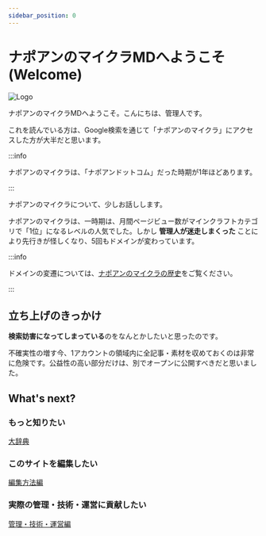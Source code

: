 ```yaml
---
sidebar_position: 0
---
```


# ナポアンのマイクラMDへようこそ (Welcome)

![Logo](/img/ogp/logo-ogp.png)

ナポアンのマイクラMDへようこそ。こんにちは、管理人です。

これを読んでいる方は、Google検索を通じて「ナポアンのマイクラ」にアクセスした方が大半だと思います。

:::info

ナポアンのマイクラは、「ナポアンドットコム」だった時期が1年ほどあります。

:::

ナポアンのマイクラについて、少しお話しします。

ナポアンのマイクラは、一時期は、月間ページビュー数がマインクラフトカテゴリで「1位」になるレベルの人気でした。しかし **管理人が迷走しまくった** ことにより先行きが怪しくなり、5回もドメインが変わっています。

:::info

ドメインの変遷については、[ナポアンのマイクラの歴史](/docs/about/history)をご覧ください。

:::

## 立ち上げのきっかけ

**検索妨害になってしまっている**のをなんとかしたいと思ったのです。

不確実性の増す今、1アカウントの領域内に全記事・素材を収めておくのは非常に危険です。公益性の高い部分だけは、別でオープンに公開すべきだと思いました。

## What's next?

### もっと知りたい

[大辞典](/docs/about/intro)

### このサイトを編集したい

[編集方法編](/docs/howtoedit/intro)

### 実際の管理・技術・運営に貢献したい

[管理・技術・運営編](/docs/howtomakenapoancom/intro)
